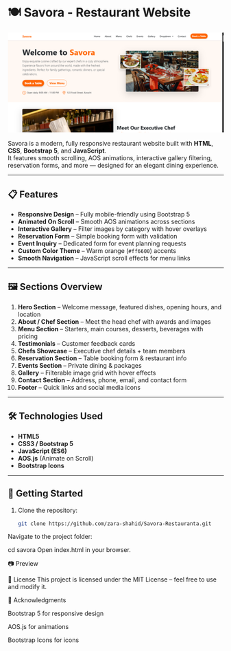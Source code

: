 # 🍽️ Savora - Restaurant Website

![Website Preview](images/website-preview.PNG)

Savora is a modern, fully responsive restaurant website built with **HTML**, **CSS**, **Bootstrap 5**, and **JavaScript**.  
It features smooth scrolling, AOS animations, interactive gallery filtering, reservation forms, and more — designed for an elegant dining experience.

---

## 📋 Features

- **Responsive Design** – Fully mobile-friendly using Bootstrap 5
- **Animated On Scroll** – Smooth AOS animations across sections
- **Interactive Gallery** – Filter images by category with hover overlays
- **Reservation Form** – Simple booking form with validation
- **Event Inquiry** – Dedicated form for event planning requests
- **Custom Color Theme** – Warm orange (`#ff6600`) accents
- **Smooth Navigation** – JavaScript scroll effects for menu links

---

## 🖼 Sections Overview

1. **Hero Section** – Welcome message, featured dishes, opening hours, and location  
2. **About / Chef Section** – Meet the head chef with awards and images  
3. **Menu Section** – Starters, main courses, desserts, beverages with pricing  
4. **Testimonials** – Customer feedback cards  
5. **Chefs Showcase** – Executive chef details + team members  
6. **Reservation Section** – Table booking form & restaurant info  
7. **Events Section** – Private dining & packages  
8. **Gallery** – Filterable image grid with hover effects  
9. **Contact Section** – Address, phone, email, and contact form  
10. **Footer** – Quick links and social media icons

---

## 🛠 Technologies Used

- **HTML5**  
- **CSS3 / Bootstrap 5**  
- **JavaScript (ES6)**  
- **AOS.js** (Animate on Scroll)  
- **Bootstrap Icons**

---

## 🚀 Getting Started

1. Clone the repository:
   ```bash
   git clone https://github.com/zara-shahid/Savora-Restauranta.git
Navigate to the project folder:

cd savora
Open index.html in your browser.

📷 Preview

📜 License
This project is licensed under the MIT License – feel free to use and modify it.

🙌 Acknowledgments

Bootstrap 5 for responsive design

AOS.js for animations

Bootstrap Icons for icons
